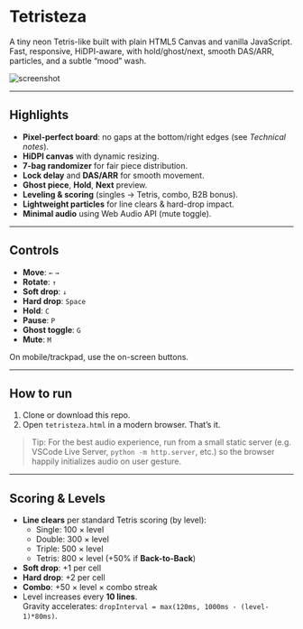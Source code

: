 # Tetristeza

A tiny neon Tetris-like built with plain HTML5 Canvas and vanilla JavaScript.  
Fast, responsive, HiDPI-aware, with hold/ghost/next, smooth DAS/ARR, particles, and a subtle “mood” wash.

![screenshot](docs/[screenshot.png](https://github.com/santirodriguez/Tetristeza/blob/main/screenshot.png))

---

## Highlights

- **Pixel-perfect board**: no gaps at the bottom/right edges (see _Technical notes_).
- **HiDPI canvas** with dynamic resizing.
- **7-bag randomizer** for fair piece distribution.
- **Lock delay** and **DAS/ARR** for smooth movement.
- **Ghost piece**, **Hold**, **Next** preview.
- **Leveling & scoring** (singles → Tetris, combo, B2B bonus).
- **Lightweight particles** for line clears & hard-drop impact.
- **Minimal audio** using Web Audio API (mute toggle).

---

## Controls

- **Move**: `←` `→`  
- **Rotate**: `↑`  
- **Soft drop**: `↓`  
- **Hard drop**: `Space`  
- **Hold**: `C`  
- **Pause**: `P`  
- **Ghost toggle**: `G`  
- **Mute**: `M`

On mobile/trackpad, use the on-screen buttons.

---

## How to run

1. Clone or download this repo.
2. Open `tetristeza.html` in a modern browser. That’s it.

> Tip: For the best audio experience, run from a small static server (e.g. VSCode Live Server, `python -m http.server`, etc.) so the browser happily initializes audio on user gesture.

---

## Scoring & Levels

- **Line clears** per standard Tetris scoring (by level):  
  - Single: 100 × level  
  - Double: 300 × level  
  - Triple: 500 × level  
  - Tetris: 800 × level (+50% if **Back-to-Back**)
- **Soft drop**: +1 per cell  
- **Hard drop**: +2 per cell  
- **Combo**: +50 × level × combo streak
- Level increases every **10 lines**.  
  Gravity accelerates: `dropInterval = max(120ms, 1000ms - (level-1)*80ms)`.
